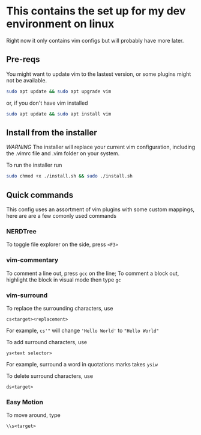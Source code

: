 # This contains the set up for my dev environment on linux
Right now it only contains vim configs but will probably have more later.

## Pre-reqs
You might want to update vim to the lastest version, or some plugins might not be available.
```bash
sudo apt update && sudo apt upgrade vim
```
or, if you don't have vim installed
```bash
sudo apt update && sudo apt install vim
```

## Install from the installer
*WARNING* The installer will replace your current vim configuration, including the .vimrc file and .vim folder on your system. 

To run the installer run
```bash
sudo chmod +x ./install.sh && sudo ./install.sh
```

## Quick commands
This config uses an assortment of vim plugins with some custom mappings, here are are a few comonly used commands

### NERDTree
To toggle file explorer on the side, press `<F3>`

### vim-commentary
To comment a line out, press `gcc` on the line;
To comment a block out, highlight the block in visual mode then type `gc`

### vim-surround
To replace the surrounding characters, use
```
cs<target><replacement>
```
For example, `cs'"` will change `'Hello World'` to `"Hello World"`

To add surround characters, use
```
ys<text selector>
```
For example, surround a word in quotations marks takes `ysiw`

To delete surround characters, use
```
ds<target>
```

### Easy Motion
To move around, type
```
\\s<target>
```

